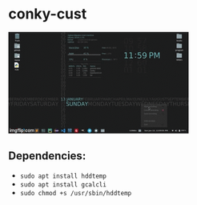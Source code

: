 # conky-cust

![conky](https://raw.githubusercontent.com/raghav18gupta/conky-cust/master/op.gif)

## Dependencies:
- `sudo apt install hddtemp`
- `sudo apt install gcalcli`
- `sudo chmod +s /usr/sbin/hddtemp`